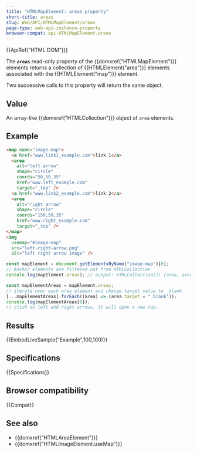 ```yaml
---
title: "HTMLMapElement: areas property"
short-title: areas
slug: Web/API/HTMLMapElement/areas
page-type: web-api-instance-property
browser-compat: api.HTMLMapElement.areas
---
```


{{ApiRef("HTML DOM")}}

The **`areas`** read-only property of the {{domxref("HTMLMapElement")}} elements returns a collection of {{HTMLElement("area")}} elements associated with the {{HTMLElement("map")}} element. 

Two successive calls to this property will return the same object.

## Value

An array-like {{domxref("HTMLCollection")}} object of `area` elements.

## Example

```html
<map name="image-map">
  <a href="www.link1_example.com">link 1</a>
  <area
    alt="left arrow"
    shape="circle"
    coords="50,50,35"
    href="www.left_example.com"
    target="_top" />
  <a href="www.link2_example.com">link 2</a>
  <area
    alt="right arrow"
    shape="circle"
    coords="150,50,35"
    href="www.right_example.com"
    target="_top" />
</map>
<img
  usemap="#image-map"
  src="left-right-arrow.png"
  alt="left right arrow image" />
```

```js
const mapElement = document.getElementsByName("image-map")[0];
// Anchor elements are filtered out from HTMLCollection
console.log(mapElement.areas); // output: HTMLCollection(2) [area, area]

const mapElementAreas = mapElement.areas;
// iterate over each area element and change target value to _blank
[...mapElementAreas].forEach((area) => (area.target = "_blank"));
console.log(mapElementAreas[0]);
// click on left and right arrows, it will open a new tab.
```

## Results

{{EmbedLiveSample("Example",100,100)}}

## Specifications

{{Specifications}}

## Browser compatibility

{{Compat}}

## See also

- {{domxref("HTMLAreaElement")}}
- {{domxref("HTMLImageElement.useMap")}}
